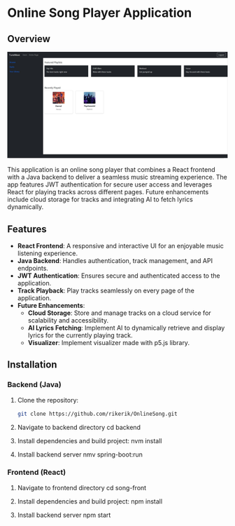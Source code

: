 # Online Song Player Application

## Overview

![Online Song Player](/image.jpg)

This application is an online song player that combines a React frontend with a Java backend to deliver a seamless music streaming experience. The app features JWT authentication for secure user access and leverages React for playing tracks across different pages. Future enhancements include cloud storage for tracks and integrating AI to fetch lyrics dynamically.

## Features

- **React Frontend**: A responsive and interactive UI for an enjoyable music listening experience.
- **Java Backend**: Handles authentication, track management, and API endpoints.
- **JWT Authentication**: Ensures secure and authenticated access to the application.
- **Track Playback**: Play tracks seamlessly on every page of the application.
- **Future Enhancements**:
  - **Cloud Storage**: Store and manage tracks on a cloud service for scalability and accessibility.
  - **AI Lyrics Fetching**: Implement AI to dynamically retrieve and display lyrics for the currently playing track.
  - **Visualizer**: Implement visualizer made with p5.js library.

## Installation

### Backend (Java)

1. Clone the repository:

   ```bash
   git clone https://github.com/rikerik/OnlineSong.git
   ```

2. Navigate to backend directory
   cd backend

3. Install dependencies and build project:
   nvm install

4. Install backend server
   nmv spring-boot:run

### Frontend (React)

1. Navigate to frontend directory
   cd song-front

2. Install dependencies and build project:
   npm install

3. Install backend server
   npm start
